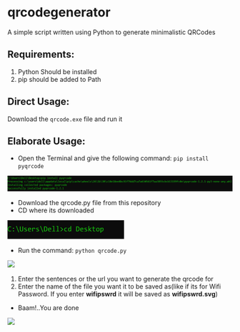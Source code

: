 # qrcodegenerator
A simple script written using Python to generate minimalistic QRCodes 

## Requirements:
1. Python Should be installed
2. pip should be added to Path

## Direct Usage:
Download the ```qrcode.exe``` file and run it

## Elaborate Usage:
* Open the Terminal and give the following command: ```pip install pyqrcode```

![](images/install.PNG)
* Download the qrcode.py file from this repository
* CD where its downloaded
 
 ![](images/chdir.PNG)
* Run the command:
  ```python qrcode.py```
  
![](images/run.PNG)
   
   1. Enter the sentences or the url you want to generate the qrcode for
   2. Enter the name of the file you want it to be saved as(like if its for Wifi Password. If you enter **wifipswrd** it will be saved as **wifipswrd.svg**)

* Baam!..You are done

![](/images/demo_qrcode.svg)


